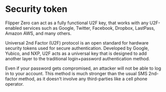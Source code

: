 # Security token

Flipper Zero can act as a fully functional U2F key, that works with any U2F-enabled services such as Google, Twitter, Facebook, Dropbox, LastPass, Amazon AWS, and many others.

Universal 2nd Factor (U2F) protocol is an open standard for hardware security tokens used for secure authentication. Developed by Google, Yubico, and NXP, U2F acts as a universal key that is designed to add another layer to the traditional login+password authentication method.

Even if your password gets compromised, an attacker will not be able to log in to your account. This method is much stronger than the usual SMS 2nd-factor method, as it doesn’t involve any third-parties like a cell phone operator. 
